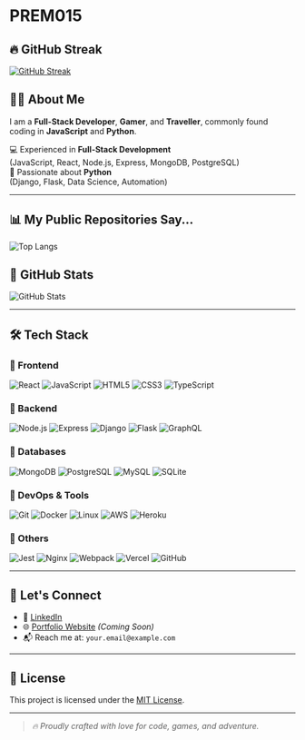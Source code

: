 # PREM015


## 🔥 GitHub Streak
[![GitHub Streak](https://streak-stats.demolab.com/?user=PREM015&theme=radical&hide_border=false)](https://streak-stats.demolab.com?user=PREM015)

## 👨‍💻 About Me
I am a **Full-Stack Developer**, **Gamer**, and **Traveller**, commonly found coding in **JavaScript** and **Python**.

💻 Experienced in **Full-Stack Development**  
(JavaScript, React, Node.js, Express, MongoDB, PostgreSQL)  
🐍 Passionate about **Python**  
(Django, Flask, Data Science, Automation)

---

## 📊 My Public Repositories Say...
![Top Langs](https://github-readme-stats.vercel.app/api/top-langs/?username=PREM015&layout=compact&theme=radical&hide_border=false&langs_count=8&cache_seconds=86400)

## 🚀 GitHub Stats
![GitHub Stats](https://github-readme-stats.vercel.app/api?username=PREM015&show_icons=true&theme=radical&hide_border=false&cache_seconds=86400)

---

## 🛠️ Tech Stack

### 🔹 Frontend
![React](https://img.shields.io/badge/-React-blue?style=for-the-badge&logo=react&logoColor=white)
![JavaScript](https://img.shields.io/badge/-JavaScript-yellow?style=for-the-badge&logo=javascript&logoColor=white)
![HTML5](https://img.shields.io/badge/-HTML5-orange?style=for-the-badge&logo=html5&logoColor=white)
![CSS3](https://img.shields.io/badge/-CSS3-blue?style=for-the-badge&logo=css3&logoColor=white)
![TypeScript](https://img.shields.io/badge/-TypeScript-blue?style=for-the-badge&logo=typescript&logoColor=white)

### 🔹 Backend
![Node.js](https://img.shields.io/badge/-Node.js-green?style=for-the-badge&logo=node.js&logoColor=white)
![Express](https://img.shields.io/badge/-Express-gray?style=for-the-badge&logo=express&logoColor=white)
![Django](https://img.shields.io/badge/-Django-darkgreen?style=for-the-badge&logo=django&logoColor=white)
![Flask](https://img.shields.io/badge/-Flask-black?style=for-the-badge&logo=flask&logoColor=white)
![GraphQL](https://img.shields.io/badge/-GraphQL-e10098?style=for-the-badge&logo=graphql&logoColor=white)

### 🔹 Databases
![MongoDB](https://img.shields.io/badge/-MongoDB-green?style=for-the-badge&logo=mongodb&logoColor=white)
![PostgreSQL](https://img.shields.io/badge/-PostgreSQL-blue?style=for-the-badge&logo=postgresql&logoColor=white)
![MySQL](https://img.shields.io/badge/-MySQL-blue?style=for-the-badge&logo=mysql&logoColor=white)
![SQLite](https://img.shields.io/badge/-SQLite-black?style=for-the-badge&logo=sqlite&logoColor=white)

### 🔹 DevOps & Tools
![Git](https://img.shields.io/badge/-Git-red?style=for-the-badge&logo=git&logoColor=white)
![Docker](https://img.shields.io/badge/-Docker-blue?style=for-the-badge&logo=docker&logoColor=white)
![Linux](https://img.shields.io/badge/-Linux-yellow?style=for-the-badge&logo=linux&logoColor=white)
![AWS](https://img.shields.io/badge/-AWS-orange?style=for-the-badge&logo=amazonaws&logoColor=white)
![Heroku](https://img.shields.io/badge/-Heroku-430098?style=for-the-badge&logo=heroku&logoColor=white)

### 🔹 Others
![Jest](https://img.shields.io/badge/-Jest-blue?style=for-the-badge&logo=jest&logoColor=white)
![Nginx](https://img.shields.io/badge/-Nginx-green?style=for-the-badge&logo=nginx&logoColor=white)
![Webpack](https://img.shields.io/badge/-Webpack-blue?style=for-the-badge&logo=webpack&logoColor=white)
![Vercel](https://img.shields.io/badge/-Vercel-black?style=for-the-badge&logo=vercel&logoColor=white)
![GitHub](https://img.shields.io/badge/-GitHub-black?style=for-the-badge&logo=github&logoColor=white)

---

## 🤝 Let's Connect

- 💼 [LinkedIn](https://www.linkedin.com/in/prem015)
- 🌐 [Portfolio Website](#) *(Coming Soon)*  
- 📬 Reach me at: `your.email@example.com`

---

## 📜 License

This project is licensed under the [MIT License](https://opensource.org/licenses/MIT).

---

> _🔥 Proudly crafted with love for code, games, and adventure._
